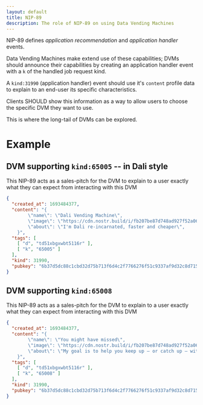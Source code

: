 ```yaml
---
layout: default
title: NIP-89
description: The role of NIP-89 on using Data Vending Machines
---
```


NIP-89 defines *application recommendation* and *application handler* events.

Data Vending Machines make extend use of these capabilities; DVMs should announce their capabilities by creating an application handler event with a `k` of the handled job request kind.

A `kind:31990` (application handler) event should use it's `content` profile data to explain to an end-user its specific characteristics.

Clients SHOULD show this information as a way to allow users to choose the specific DVM they want to use.

This is where the long-tail of DVMs can be explored.

# Example

## DVM supporting `kind:65005` -- in Dali style

This NIP-89 acts as a sales-pitch for the DVM to explain to a user exactly what they can expect from interacting with this DVM

```json
{
  "created_at": 1693484377,
  "content": "{
        \"name\": \"Dali Vending Machine\",
        \"image\": \"https://cdn.nostr.build/i/fb207be87d748ad927f52a063c221d1d97ef6d75e660003cb6e85baf2cd2d64e.jpg\",
        \"about\": \"I'm Dali re-incarnated, faster and cheaper\",
    }",
  "tags": [
    [ "d", "td51xbgxwbt5116r" ],
    [ "k", "65005" ]
  ],
  "kind": 31990,
  "pubkey": "6b37d5dc88c1cbd32d75b713f6d4c2f7766276f51c9337af9d32c8d715cc1b93",
}
```

## DVM supporting `kind:65008`

This NIP-89 acts as a sales-pitch for the DVM to explain to a user exactly what they can expect from interacting with this DVM

```json
{
  "created_at": 1693484377,
  "content": "{
        \"name\": \"You might have missed\",
        \"image\": \"https://cdn.nostr.build/i/fb207be87d748ad927f52a063c221d1d97ef6d75e660003cb6e85baf2cd2d64e.jpg\",
        \"about\": \"My goal is to help you keep up – or catch up – with your world, no matter how much time you spend on t̶w̶i̶t̶t̶e̶r̶ nostr.\",
    }",
  "tags": [
    [ "d", "td51xbgxwbt5116r" ],
    [ "k", "65008" ]
  ],
  "kind": 31990,
  "pubkey": "6b37d5dc88c1cbd32d75b713f6d4c2f7766276f51c9337af9d32c8d715cc1b93",
}
```